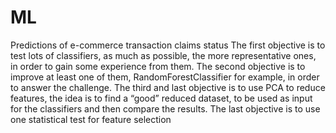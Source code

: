 # ML
Predictions of e-commerce transaction claims status
The first objective is to test lots of classifiers, as much as possible, the more representative ones,
in order to gain some experience from them.
The second objective is to improve at least one of them, RandomForestClassifier for example, in
order to answer the challenge.
The third and last objective is to use PCA to reduce features, the idea is to find a “good” reduced
dataset, to be used as input for the classifiers and then compare the results.
The last objective is to use one statistical test for feature selection
